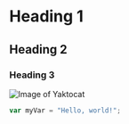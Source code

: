 # Heading 1
## Heading 2
### Heading 3
![Image of Yaktocat](https://octodex.github.com/images/yaktocat.png)

``` javascript
var myVar = "Hello, world!";
```
